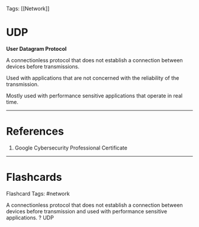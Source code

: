 Tags: [[Network]]
# UDP

**User Datagram Protocol**

A connectionless protocol that does not establish a connection between devices before transmissions.

Used with applications that are not concerned with the reliability of the transmission.

Mostly used with performance sensitive applications that operate in real time.

---
# References

1. Google Cybersecurity Professional Certificate

---
# Flashcards

Flashcard Tags: #network 

A connectionless protocol that does not establish a connection between devices before transmission and used with performance sensitive applications.
?
UDP
<!--SR:!2024-05-04,4,270-->
